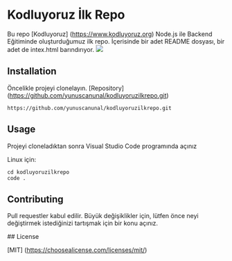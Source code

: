 # Kodluyoruz İlk Repo

Bu repo [Kodluyoruz] (https://www.kodluyoruz.org) Node.js ile Backend Eğitiminde oluşturduğumuz ilk repo. İçerisinde bir adet README dosyası, bir adet de intex.html barındırıyor.
![](file:///Users/yunuscanunal/Desktop/Eğitimler/Patika.dev/Node.js_ile_Backend/GIT_Nedir/Ödev-1/Figures/github_repo_ss.png)

## Installation

Öncelikle projeyi clonelayın. [Repository] (https://github.com/yunuscanunal/kodluyoruzilkrepo.git)

`https://github.com/yunuscanunal/kodluyoruzilkrepo.git`

## Usage

Projeyi cloneladıktan sonra Visual Studio Code programında açınız

Linux için:
```
cd kodluyoruzilkrepo
code .
```
## Contributing

Pull requestler kabul edilir. Büyük değişiklikler için, lütfen önce neyi değiştirmek istediğinizi tartışmak için bir konu açınız.

## License

[MIT] (https://choosealicense.com/licenses/mit/)

